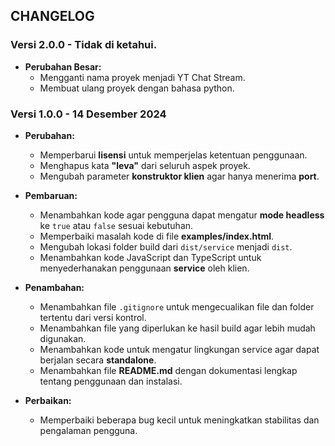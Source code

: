 ## CHANGELOG 

### Versi 2.0.0 - Tidak di ketahui.

- **Perubahan Besar:**
    - Mengganti nama proyek menjadi YT Chat Stream.
    - Membuat ulang proyek dengan bahasa python.

### Versi 1.0.0 - 14 Desember 2024

- **Perubahan:**  
  - Memperbarui **lisensi** untuk memperjelas ketentuan penggunaan.  
  - Menghapus kata **"leva"** dari seluruh aspek proyek.  
  - Mengubah parameter **konstruktor klien** agar hanya menerima **port**.  

- **Pembaruan:**  
  - Menambahkan kode agar pengguna dapat mengatur **mode headless** ke `true` atau `false` sesuai kebutuhan.  
  - Memperbaiki masalah kode di file **examples/index.html**.  
  - Mengubah lokasi folder build dari `dist/service` menjadi `dist`.  
  - Menambahkan kode JavaScript dan TypeScript untuk menyederhanakan penggunaan **service** oleh klien.  

- **Penambahan:**  
  - Menambahkan file `.gitignore` untuk mengecualikan file dan folder tertentu dari versi kontrol.  
  - Menambahkan file yang diperlukan ke hasil build agar lebih mudah digunakan.  
  - Menambahkan kode untuk mengatur lingkungan service agar dapat berjalan secara **standalone**.  
  - Menambahkan file **README.md** dengan dokumentasi lengkap tentang penggunaan dan instalasi.  

- **Perbaikan:**  
  - Memperbaiki beberapa bug kecil untuk meningkatkan stabilitas dan pengalaman pengguna.